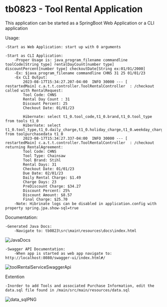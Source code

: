 # tb0823 - Tool Rental Application
This application can be started as a SpringBoot Web Application or a CLI application

Usage:

	-Start as Web Application: start up with 0 arguments
	
	-Start as CLI Application: 
		-Proper Usage is: java_program_filename commandline toolCode[String type] rentalDayCount[number type] discountPercent[number type] checkoutDate[String ex:01/01/2000]
		-Ex: $java_program_filename commandline CHNS 31 25 01/01/23
		-Ex CLI Output:
			2023-08-17T15:34:27.207-04:00  INFO 30000 --- [  restartedMain] c.a.t.t.controller.ToolRentalController  : /checkout called with RentalRequest:
			Tool Code: CHNS
			Rental Day Count : 31
			Discount Percent: 25
			Checkout Date: 01/01/23
			
			Hibernate: select t1_0.tool_code,t1_0.brand,t1_0.tool_type from tools t1_0
			Hibernate: select t1_0.tool_type,t1_0.daily_charge,t1_0.holiday_charge,t1_0.weekday_charge,t1_0.weekend_charge from toolpurchasedata t1_0
			2023-08-17T15:34:27.337-04:00  INFO 30000 --- [  restartedMain] c.a.t.t.controller.ToolRentalController  : /checkout returning RentalAgreement: 
			Tool Code: CHNS
			Tool Type: Chainsaw
			Tool Brand: Stihl
			Rental Days: 31
			Checkout Date: 01/01/23
			Due Date: 02/01/23
			Daily Rental Charge: $1.49
			Charge Days: 23
			PreDiscount Charge: $34.27
			Discount Percent: 25%
			Discount Amount: $8.57
			Final Charge: $25.70
		-Note: Hibrinate logs can be disabled in application.config with property spring.jpa.show-sql=true
	
Documentation:
	
	-Generated Java Docs:
		-Navigate to: tb0823\src\main\resources\docs\index.html
		
![JavaDocs](https://github.com/TheodoreBelanger/tb0823/assets/5751051/c939be95-cab9-43d2-a563-24e4fa024711)

	-Swagger API Documentation:
		-When app is started as web app navigate to: http://localhost:8080/swagger-ui/index.html#/

![toolRentalServiceSwaggerApi](https://github.com/TheodoreBelanger/tb0823/assets/5751051/bcc2bab2-1b7b-48d0-9455-35111b600598)
	
Extention

	-Inorder to add Tools and associated Purchase Information, edit the data.sql file found in /main/src/main/resources/data.sql

![data_sqlPNG](https://github.com/TheodoreBelanger/tb0823/assets/5751051/84b61e7a-ee4d-4124-9c43-553dcd1aa990)

